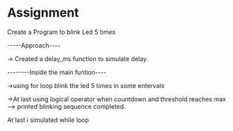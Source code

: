 # Assignment 

Create a Program to blink Led 5 times 

-----Approach----

-> Created a delay_ms function to simulate  delay.

--------Inside the main funtion----

->using for loop blink the led 5 times in some entervals 

->At last using logical operator when countdown and threshold reaches max --> printed blinking sequence completed.

At last i simulated while loop